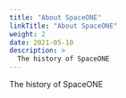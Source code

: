 ```yaml
---
title: "About SpaceONE"
linkTitle: "About SpaceONE"
weight: 2
date: 2021-05-10
description: >
  The history of SpaceONE
---
```

The history of SpaceONE
